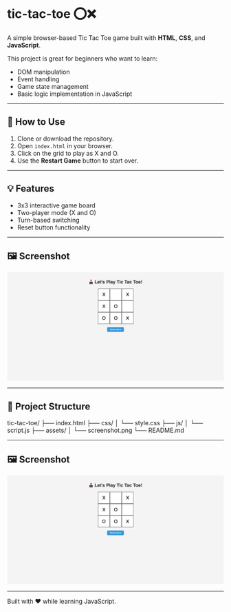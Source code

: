 # tic-tac-toe ⭕❌

A simple browser-based Tic Tac Toe game built with **HTML**, **CSS**, and **JavaScript**.

This project is great for beginners who want to learn:
- DOM manipulation
- Event handling
- Game state management
- Basic logic implementation in JavaScript

---

## 🚀 How to Use

1. Clone or download the repository.
2. Open `index.html` in your browser.
3. Click on the grid to play as X and O.
4. Use the **Restart Game** button to start over.

---

## 💡 Features

- 3x3 interactive game board
- Two-player mode (X and O)
- Turn-based switching
- Reset button functionality

---

## 🖼️ Screenshot

![Tic Tac Toe Screenshot](assets/screenshot.png)

---

## 📁 Project Structure

tic-tac-toe/
├── index.html
├── css/
│   └── style.css
├── js/
│   └── script.js
├── assets/
│   └── screenshot.png
└── README.md

---

## 🖼️ Screenshot

![Tic Tac Toe Screenshot](assets/screenshot.png)

---

Built with ❤️ while learning JavaScript.